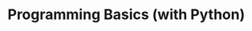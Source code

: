 <link rel="stylesheet" href="{{baseUrl}}/css/programming.css">

<div class="website-content">

# Programming Basics (with Python)

<include src="explainPrograms/text.md" />
<include src="setupEnvironment/text.md" />

</div>